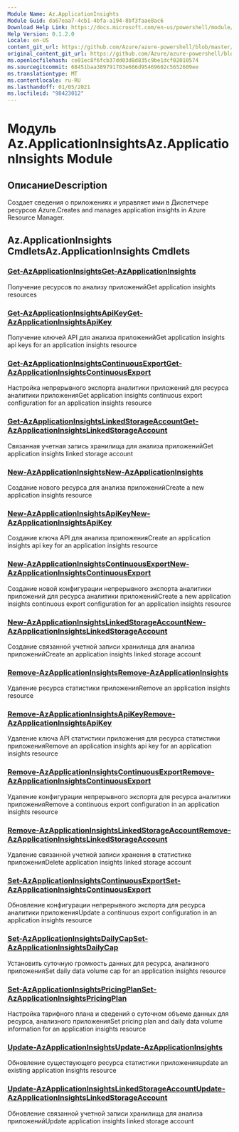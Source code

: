```yaml
---
Module Name: Az.ApplicationInsights
Module Guid: da67eaa7-4cb1-4bfa-a194-8bf3faae8ac6
Download Help Link: https://docs.microsoft.com/en-us/powershell/module/az.applicationinsights
Help Version: 0.1.2.0
Locale: en-US
content_git_url: https://github.com/Azure/azure-powershell/blob/master/src/ApplicationInsights/ApplicationInsights/help/Az.ApplicationInsights.md
original_content_git_url: https://github.com/Azure/azure-powershell/blob/master/src/ApplicationInsights/ApplicationInsights/help/Az.ApplicationInsights.md
ms.openlocfilehash: ce01ec8f6fcb37dd03d8d835c9be1dcf02010574
ms.sourcegitcommit: 68451baa389791703e666d95469602c5652609ee
ms.translationtype: MT
ms.contentlocale: ru-RU
ms.lasthandoff: 01/05/2021
ms.locfileid: "98423012"
---
```

# <span data-ttu-id="30c65-101">Модуль Az.ApplicationInsights</span><span class="sxs-lookup"><span data-stu-id="30c65-101">Az.ApplicationInsights Module</span></span>
## <span data-ttu-id="30c65-102">Описание</span><span class="sxs-lookup"><span data-stu-id="30c65-102">Description</span></span>
<span data-ttu-id="30c65-103">Создает сведения о приложениях и управляет ими в Диспетчере ресурсов Azure.</span><span class="sxs-lookup"><span data-stu-id="30c65-103">Creates and manages application insights in Azure Resource Manager.</span></span>

## <span data-ttu-id="30c65-104">Az.ApplicationInsights Cmdlets</span><span class="sxs-lookup"><span data-stu-id="30c65-104">Az.ApplicationInsights Cmdlets</span></span>
### [<span data-ttu-id="30c65-105">Get-AzApplicationInsights</span><span class="sxs-lookup"><span data-stu-id="30c65-105">Get-AzApplicationInsights</span></span>](Get-AzApplicationInsights.md)
<span data-ttu-id="30c65-106">Получение ресурсов по анализу приложений</span><span class="sxs-lookup"><span data-stu-id="30c65-106">Get application insights resources</span></span>

### [<span data-ttu-id="30c65-107">Get-AzApplicationInsightsApiKey</span><span class="sxs-lookup"><span data-stu-id="30c65-107">Get-AzApplicationInsightsApiKey</span></span>](Get-AzApplicationInsightsApiKey.md)
<span data-ttu-id="30c65-108">Получение ключей API для анализа приложений</span><span class="sxs-lookup"><span data-stu-id="30c65-108">Get application insights api keys for an application insights resource</span></span>

### [<span data-ttu-id="30c65-109">Get-AzApplicationInsightsContinuousExport</span><span class="sxs-lookup"><span data-stu-id="30c65-109">Get-AzApplicationInsightsContinuousExport</span></span>](Get-AzApplicationInsightsContinuousExport.md)
<span data-ttu-id="30c65-110">Настройка непрерывного экспорта аналитики приложений для ресурса аналитики приложения</span><span class="sxs-lookup"><span data-stu-id="30c65-110">Get application insights continuous export configuration for an application insights resource</span></span>

### [<span data-ttu-id="30c65-111">Get-AzApplicationInsightsLinkedStorageAccount</span><span class="sxs-lookup"><span data-stu-id="30c65-111">Get-AzApplicationInsightsLinkedStorageAccount</span></span>](Get-AzApplicationInsightsLinkedStorageAccount.md)
<span data-ttu-id="30c65-112">Связанная учетная запись хранилища для анализа приложений</span><span class="sxs-lookup"><span data-stu-id="30c65-112">Get application insights linked storage account</span></span>

### [<span data-ttu-id="30c65-113">New-AzApplicationInsights</span><span class="sxs-lookup"><span data-stu-id="30c65-113">New-AzApplicationInsights</span></span>](New-AzApplicationInsights.md)
<span data-ttu-id="30c65-114">Создание нового ресурса для анализа приложений</span><span class="sxs-lookup"><span data-stu-id="30c65-114">Create a new application insights resource</span></span>

### [<span data-ttu-id="30c65-115">New-AzApplicationInsightsApiKey</span><span class="sxs-lookup"><span data-stu-id="30c65-115">New-AzApplicationInsightsApiKey</span></span>](New-AzApplicationInsightsApiKey.md)
<span data-ttu-id="30c65-116">Создание ключа API для анализа приложения</span><span class="sxs-lookup"><span data-stu-id="30c65-116">Create an application insights api key for an application insights resource</span></span>

### [<span data-ttu-id="30c65-117">New-AzApplicationInsightsContinuousExport</span><span class="sxs-lookup"><span data-stu-id="30c65-117">New-AzApplicationInsightsContinuousExport</span></span>](New-AzApplicationInsightsContinuousExport.md)
<span data-ttu-id="30c65-118">Создание новой конфигурации непрерывного экспорта аналитики приложений для ресурса аналитики приложений</span><span class="sxs-lookup"><span data-stu-id="30c65-118">Create a new application insights continuous export configuration for an application insights resource</span></span>

### [<span data-ttu-id="30c65-119">New-AzApplicationInsightsLinkedStorageAccount</span><span class="sxs-lookup"><span data-stu-id="30c65-119">New-AzApplicationInsightsLinkedStorageAccount</span></span>](New-AzApplicationInsightsLinkedStorageAccount.md)
<span data-ttu-id="30c65-120">Создание связанной учетной записи хранилища для анализа приложений</span><span class="sxs-lookup"><span data-stu-id="30c65-120">Create an application insights linked storage account</span></span>

### [<span data-ttu-id="30c65-121">Remove-AzApplicationInsights</span><span class="sxs-lookup"><span data-stu-id="30c65-121">Remove-AzApplicationInsights</span></span>](Remove-AzApplicationInsights.md)
<span data-ttu-id="30c65-122">Удаление ресурса статистики приложения</span><span class="sxs-lookup"><span data-stu-id="30c65-122">Remove an application insights resource</span></span>

### [<span data-ttu-id="30c65-123">Remove-AzApplicationInsightsApiKey</span><span class="sxs-lookup"><span data-stu-id="30c65-123">Remove-AzApplicationInsightsApiKey</span></span>](Remove-AzApplicationInsightsApiKey.md)
<span data-ttu-id="30c65-124">Удаление ключа API статистики приложения для ресурса статистики приложения</span><span class="sxs-lookup"><span data-stu-id="30c65-124">Remove an application insights api key for an application insights resource</span></span>

### [<span data-ttu-id="30c65-125">Remove-AzApplicationInsightsContinuousExport</span><span class="sxs-lookup"><span data-stu-id="30c65-125">Remove-AzApplicationInsightsContinuousExport</span></span>](Remove-AzApplicationInsightsContinuousExport.md)
<span data-ttu-id="30c65-126">Удаление конфигурации непрерывного экспорта для ресурса аналитики приложения</span><span class="sxs-lookup"><span data-stu-id="30c65-126">Remove a continuous export configuration in an application insights resource</span></span>

### [<span data-ttu-id="30c65-127">Remove-AzApplicationInsightsLinkedStorageAccount</span><span class="sxs-lookup"><span data-stu-id="30c65-127">Remove-AzApplicationInsightsLinkedStorageAccount</span></span>](Remove-AzApplicationInsightsLinkedStorageAccount.md)
<span data-ttu-id="30c65-128">Удаление связанной учетной записи хранения в статистике приложения</span><span class="sxs-lookup"><span data-stu-id="30c65-128">Delete application insights linked storage account</span></span>

### [<span data-ttu-id="30c65-129">Set-AzApplicationInsightsContinuousExport</span><span class="sxs-lookup"><span data-stu-id="30c65-129">Set-AzApplicationInsightsContinuousExport</span></span>](Set-AzApplicationInsightsContinuousExport.md)
<span data-ttu-id="30c65-130">Обновление конфигурации непрерывного экспорта для ресурса аналитики приложения</span><span class="sxs-lookup"><span data-stu-id="30c65-130">Update a continuous export configuration in an application insights resource</span></span>

### [<span data-ttu-id="30c65-131">Set-AzApplicationInsightsDailyCap</span><span class="sxs-lookup"><span data-stu-id="30c65-131">Set-AzApplicationInsightsDailyCap</span></span>](Set-AzApplicationInsightsDailyCap.md)
<span data-ttu-id="30c65-132">Установить суточную громкость данных для ресурса, анализного приложения</span><span class="sxs-lookup"><span data-stu-id="30c65-132">Set daily data volume cap for an application insights resource</span></span>

### [<span data-ttu-id="30c65-133">Set-AzApplicationInsightsPricingPlan</span><span class="sxs-lookup"><span data-stu-id="30c65-133">Set-AzApplicationInsightsPricingPlan</span></span>](Set-AzApplicationInsightsPricingPlan.md)
<span data-ttu-id="30c65-134">Настройка тарифного плана и сведений о суточном объеме данных для ресурса, анализного приложения</span><span class="sxs-lookup"><span data-stu-id="30c65-134">Set pricing plan and daily data volume information for an application insights resource</span></span>

### [<span data-ttu-id="30c65-135">Update-AzApplicationInsights</span><span class="sxs-lookup"><span data-stu-id="30c65-135">Update-AzApplicationInsights</span></span>](Update-AzApplicationInsights.md)
<span data-ttu-id="30c65-136">Обновление существующего ресурса статистики приложения</span><span class="sxs-lookup"><span data-stu-id="30c65-136">update an existing application insights resource</span></span>

### [<span data-ttu-id="30c65-137">Update-AzApplicationInsightsLinkedStorageAccount</span><span class="sxs-lookup"><span data-stu-id="30c65-137">Update-AzApplicationInsightsLinkedStorageAccount</span></span>](Update-AzApplicationInsightsLinkedStorageAccount.md)
<span data-ttu-id="30c65-138">Обновление связанной учетной записи хранилища для анализа приложений</span><span class="sxs-lookup"><span data-stu-id="30c65-138">Update application insights linked storage account</span></span>

